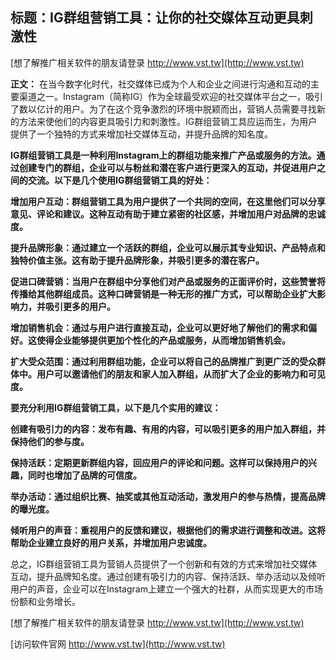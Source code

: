 ## **标题：IG群组营销工具：让你的社交媒体互动更具刺激性**

[想了解推广相关软件的朋友请登录 http://www.vst.tw](http://www.vst.tw)

**正文：**
在当今数字化时代，社交媒体已成为个人和企业之间进行沟通和互动的主要渠道之一。Instagram（简称IG）作为全球最受欢迎的社交媒体平台之一，吸引了数以亿计的用户。为了在这个竞争激烈的环境中脱颖而出，营销人员需要寻找新的方法来使他们的内容更具吸引力和刺激性。IG群组营销工具应运而生，为用户提供了一个独特的方式来增加社交媒体互动，并提升品牌的知名度。

**IG群组营销工具是一种利用Instagram上的群组功能来推广产品或服务的方法。通过创建专门的群组，企业可以与粉丝和潜在客户进行更深入的互动，并促进用户之间的交流。以下是几个使用IG群组营销工具的好处：**

**增加用户互动：群组营销工具为用户提供了一个共同的空间，在这里他们可以分享意见、评论和建议。这种互动有助于建立紧密的社区感，并增加用户对品牌的忠诚度。**

**提升品牌形象：通过建立一个活跃的群组，企业可以展示其专业知识、产品特点和独特价值主张。这有助于提升品牌形象，并吸引更多的潜在客户。**

**促进口碑营销：当用户在群组中分享他们对产品或服务的正面评价时，这些赞誉将传播给其他群组成员。这种口碑营销是一种无形的推广方式，可以帮助企业扩大影响力，并吸引更多的用户。**

**增加销售机会：通过与用户进行直接互动，企业可以更好地了解他们的需求和偏好。这使得企业能够提供更加个性化的产品或服务，从而增加销售机会。**

**扩大受众范围：通过利用群组功能，企业可以将自己的品牌推广到更广泛的受众群体中。用户可以邀请他们的朋友和家人加入群组，从而扩大了企业的影响力和可见度。**

**要充分利用IG群组营销工具，以下是几个实用的建议：**

**创建有吸引力的内容：发布有趣、有用的内容，可以吸引更多的用户加入群组，并保持他们的参与度。**

**保持活跃：定期更新群组内容，回应用户的评论和问题。这样可以保持用户的兴趣，同时也增加了品牌的可信度。**

**举办活动：通过组织比赛、抽奖或其他互动活动，激发用户的参与热情，提高品牌的曝光度。**

**倾听用户的声音：重视用户的反馈和建议，根据他们的需求进行调整和改进。这将帮助企业建立良好的用户关系，并增加用户忠诚度。**

总之，IG群组营销工具为营销人员提供了一个创新和有效的方式来增加社交媒体互动，提升品牌知名度。通过创建有吸引力的内容、保持活跃、举办活动以及倾听用户的声音，企业可以在Instagram上建立一个强大的社群，从而实现更大的市场份额和业务增长。

[想了解推广相关软件的朋友请登录 http://www.vst.tw](http://www.vst.tw)


[访问软件官网 http://www.vst.tw](http://www.vst.tw)
